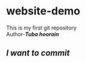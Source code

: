 # website-demo
This is my first git repository
<br>
Author-<b><i>Tuba hoorain<i><b>
<br>
<h2>I want to commit</h2>
